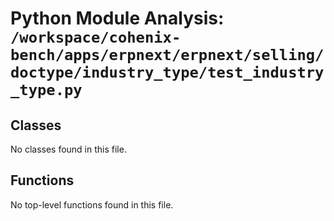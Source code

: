 # Python Module Analysis: `/workspace/cohenix-bench/apps/erpnext/erpnext/selling/doctype/industry_type/test_industry_type.py`

## Classes

No classes found in this file.


## Functions

No top-level functions found in this file.
